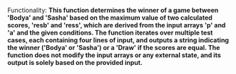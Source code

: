 Functionality: **This function determines the winner of a game between 'Bodya' and 'Sasha' based on the maximum value of two calculated scores, 'resb' and 'ress', which are derived from the input arrays 'p' and 'a' and the given conditions. The function iterates over multiple test cases, each containing four lines of input, and outputs a string indicating the winner ('Bodya' or 'Sasha') or a 'Draw' if the scores are equal. The function does not modify the input arrays or any external state, and its output is solely based on the provided input.**